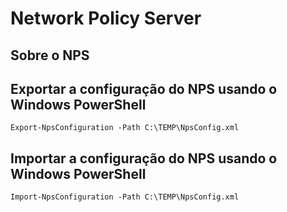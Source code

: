 # Network Policy Server

## Sobre o NPS

## Exportar a configuração do NPS usando o Windows PowerShell

```Export-NpsConfiguration -Path C:\TEMP\NpsConfig.xml```

## Importar a configuração do NPS usando o Windows PowerShell

```Import-NpsConfiguration -Path C:\TEMP\NpsConfig.xml```

